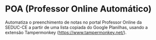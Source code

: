 # POA (Professor Online Automático)
Automatiza o preenchimento de notas no portal Professor Online da SEDUC-CE a partir de uma lista copiada do Google Planilhas, usando a extensão Tampermonkey (https://www.tampermonkey.net/).
